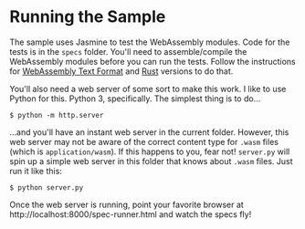 # Running the Sample

The sample uses Jasmine to test the WebAssembly modules. Code for the tests is in the `specs` folder. You'll need to assemble/compile the WebAssembly modules before you can run the tests. Follow the instructions for [WebAssembly Text Format](wat/README.md) and [Rust](rust/README.md) versions to do that.

You'll also need a web server of some sort to make this work. I like to use Python for this. Python 3, specifically. The simplest thing is to do...

    $ python -m http.server

...and you'll have an instant web server in the current folder. However, this web server may not be aware of the correct content type for `.wasm` files (which is `application/wasm`). If this happens to you, fear not! `server.py` will spin up a simple web server in this folder that knows about `.wasm` files. Just run it like this:

    $ python server.py

Once the web server is running, point your favorite browser at http://localhost:8000/spec-runner.html and watch the specs fly!
